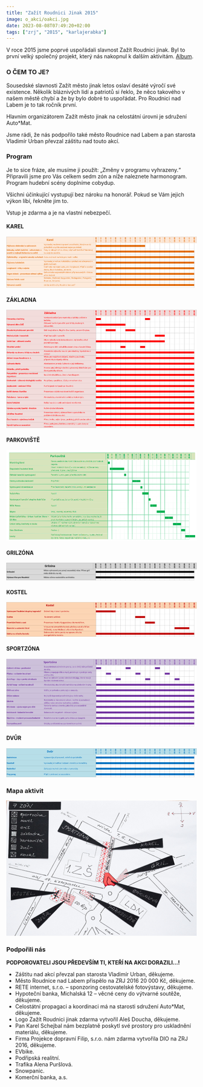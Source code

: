 ```yaml
---
title: "Zažít Roudnici Jinak 2015"
image: o_akci/oakci.jpg
date: 2023-08-08T07:49:20+02:00
tags: ["zrj", "2015", "karlajerabka"]
---
```


V roce 2015 jsme poprvé uspořádali slavnost Zažít Roudnici jinak. Byl to první velký společný projekt, který nás nakopnul k dalším aktivitám. [Album](https://get.google.com/albumarchive/118040934014524523956/album/AF1QipNpKDbnfJANusUuBxbE6lZnNYOnr6bBrNNuCG5Q).

### O ČEM TO JE?

Sousedské slavnosti Zažít město jinak letos oslaví desáté výročí své existence. Několik bláznivých lidí a patriotů si řeklo, že něco takového v našem městě chybí a že by bylo dobré to uspořádat. Pro Roudnici nad Labem je to tak ročník první.

Hlavním organizátorem Zažít město jinak na celostátní úrovni je sdružení Auto*Mat.

Jsme rádi, že nás podpořilo také město Roudnice nad Labem a pan starosta Vladimír Urban převzal záštitu nad touto akcí.

### Program

Je to sice fráze, ale musíme ji použít: „Změny v programu vyhrazeny.“ Připravili jsme pro Vás celkem sedm zón a níže naleznete harmonogram. Program hudební scény doplníme cobydup.

Všichni účinkující vystupují bez nároku na honorář. Pokud se Vám jejich výkon líbí, řekněte jim to.

Vstup je zdarma a je na vlastní nebezpečí.

#### KAREL
![KAREL](program/karel.png)

#### ZÁKLADNA

![ZÁKLADNA](program/zakladna.png)

#### PARKOVIŠTĚ

![PARKOVIŠTĚ](program/parkoviste.png)

#### GRILZÓNA

![GRILZÓNA](program/grilzona.png)

#### KOSTEL

![KOSTEL](program/kostel.png)

#### SPORTZÓNA

![SPORTZÓNA](program/sportzona.png)

#### DVŮR

![DVŮR](program/dvur.png)

### Mapa aktivit

![Mapa](mapa/_MG_6224.jpg)

### Podpořili nás

**PODPOROVATELI JSOU PŘEDEVŠÍM TI, KTEŘÍ NA AKCI DORAZILI…!**

- Záštitu nad akcí převzal pan starosta Vladimír Urban, děkujeme.
- Město Roudnice nad Labem přispělo na ZRJ 2016 20 000 Kč, děkujeme.
- RETE internet, s.r.o. – sponzoring cestovatelské fotovýstavy, děkujeme.
- Hypoteční banka, Michalská 12 – věcné ceny do výtvarné soutěže, děkujeme.
- Celostátní propagaci a koordinaci má na starosti sdružení Auto*Mat, děkujeme.
- Logo Zažít Roudnici jinak zdarma vytvořil Aleš Doucha, děkujeme.
- Pan Karel Schejbal nám bezplatně poskytl své prostory pro uskladnění materiálu, děkujeme.
- Firma Projekce dopravní Filip, s.r.o. nám zdarma vytvořila DIO na ZRJ 2016, děkujeme.
- EVbike.
- Podřipská realitní.
- Trafika Alena Puršlová.
- Snowpanic.
- Komerční banka, a.s.
